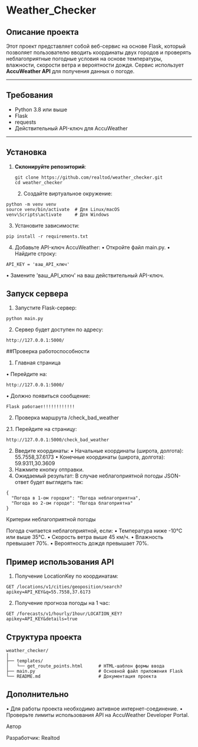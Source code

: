 # Weather_Checker

## Описание проекта
Этот проект представляет собой веб-сервис на основе Flask, который позволяет пользователю вводить координаты двух городов и проверять неблагоприятные погодные условия на основе температуры, влажности, скорости ветра и вероятности дождя. Сервис использует **AccuWeather API** для получения данных о погоде.

---

## **Требования**
- Python 3.8 или выше
- Flask
- requests
- Действительный API-ключ для AccuWeather

---

## **Установка**

1. **Склонируйте репозиторий**:
   ```
   git clone https://github.com/realtod/weather_checker.git
   cd weather_checker
   ```

	2.	Создайте виртуальное окружение:
```
python -m venv venv
source venv/bin/activate  # Для Linux/macOS
venv\Scripts\activate     # Для Windows
```
3.	Установите зависимости:
```
pip install -r requirements.txt
```

4.	Добавьте API-ключ AccuWeather:
	•	Откройте файл main.py.
	•	Найдите строку:
```
API_KEY = 'ваш_API_ключ'
```

•	Замените 'ваш_API_ключ' на ваш действительный API-ключ.

## Запуск сервера

1.	Запустите Flask-сервер:

```python main.py```


2.	Сервер будет доступен по адресу:

```http://127.0.0.1:5000/```

##Проверка работоспособности

1. Главная страница

•	Перейдите на:

```http://127.0.0.1:5000/```


•	Должно появиться сообщение:

```Flask работает!!!!!!!!!!!!```

2. Проверка маршрута /check_bad_weather

2.1.	Перейдите на страницу:

```http://127.0.0.1:5000/check_bad_weather```


2.	Введите координаты:
	•	Начальные координаты (широта, долгота): 55.7558,37.6173
	•	Конечные координаты (широта, долгота): 59.9311,30.3609
3.	Нажмите кнопку отправки.
4.	Ожидаемый результат:
В случае неблагоприятной погоды JSON-ответ будет выглядеть так:
```
{
  "Погода в 1-ом городке": "Погода неблагоприятна",
  "Погода во 2-ом городе": "Погода благоприятна"
}
```
Критерии неблагоприятной погоды

Погода считается неблагоприятной, если:
	•	Температура ниже -10°C или выше 35°C.
	•	Скорость ветра выше 45 км/ч.
	•	Влажность превышает 70%.
	•	Вероятность дождя превышает 70%.

## Пример использования API

1.	Получение LocationKey по координатам:

```GET /locations/v1/cities/geoposition/search?apikey=API_KEY&q=55.7558,37.6173```


2.	Получение прогноза погоды на 1 час:

```GET /forecasts/v1/hourly/1hour/LOCATION_KEY?apikey=API_KEY&details=true```

## Структура проекта
```
weather_checker/
│
├── templates/
│   └── get_route_points.html      # HTML-шаблон формы ввода
├── main.py                        # Основной файл приложения Flask
└── README.md                      # Документация проекта
```
## Дополнительно

•	Для работы проекта необходимо активное интернет-соединение.
•	Проверьте лимиты использования API на AccuWeather Developer Portal.

Автор

Разработчик: Realtod
